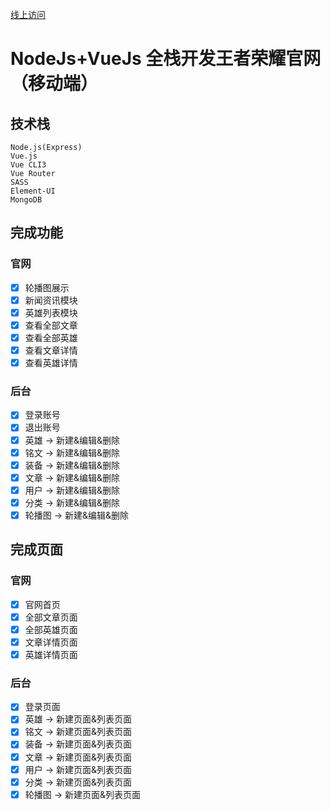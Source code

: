 [线上访问](http://122.51.186.16/#/home)

# NodeJs+VueJs 全栈开发王者荣耀官网（移动端）

## 技术栈

```
Node.js(Express)
Vue.js
Vue CLI3
Vue Router
SASS
Element-UI
MongoDB
```

## 完成功能

### 官网

- [x] 轮播图展示
- [x] 新闻资讯模块
- [x] 英雄列表模块
- [x] 查看全部文章
- [x] 查看全部英雄
- [x] 查看文章详情
- [x] 查看英雄详情

### 后台

- [x] 登录账号
- [x] 退出账号
- [x] 英雄 -> 新建&编辑&删除
- [x] 铭文 -> 新建&编辑&删除
- [x] 装备 -> 新建&编辑&删除
- [x] 文章 -> 新建&编辑&删除
- [x] 用户 -> 新建&编辑&删除
- [x] 分类 -> 新建&编辑&删除
- [x] 轮播图 -> 新建&编辑&删除

## 完成页面

### 官网

- [x] 官网首页
- [x] 全部文章页面
- [x] 全部英雄页面
- [x] 文章详情页面
- [x] 英雄详情页面

### 后台

- [x] 登录页面
- [x] 英雄 -> 新建页面&列表页面
- [x] 铭文 -> 新建页面&列表页面
- [x] 装备 -> 新建页面&列表页面
- [x] 文章 -> 新建页面&列表页面
- [x] 用户 -> 新建页面&列表页面
- [x] 分类 -> 新建页面&列表页面
- [x] 轮播图 -> 新建页面&列表页面
